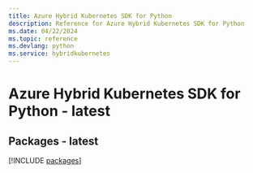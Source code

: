 ```yaml
---
title: Azure Hybrid Kubernetes SDK for Python
description: Reference for Azure Hybrid Kubernetes SDK for Python
ms.date: 04/22/2024
ms.topic: reference
ms.devlang: python
ms.service: hybridkubernetes
---
```

# Azure Hybrid Kubernetes SDK for Python - latest
## Packages - latest
[!INCLUDE [packages](hybrid-kubernetes-index.md)]